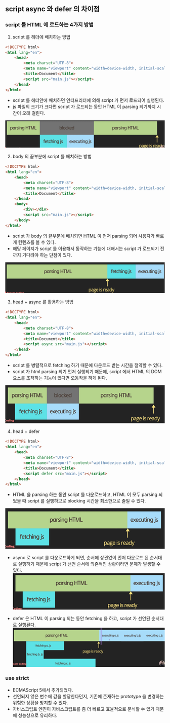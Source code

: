 ## script async 와 defer 의 차이점

### script 를 HTML 에 로드하는 4가지 방법

1. script 를 헤더에 배치하는 방법
```html
<!DOCTYPE html>
<html lang="en">
    <head>
        <meta charset="UTF-8">
        <meta name="viewport" content="width=device-width, initial-scale=1.0">
        <title>Document</title>
        <script src="main.js"></script>
    </head>
</html>
```
* script 를 헤더안에 배치하면 인터프리터에 의해 script 가 먼저 로드되어 실행된다.
* js 파일의 크기가 크다면 script 가 로드되는 동안 HTML 이 parsing 되기까지 시간이 오래 걸린다.
  
![header 에 배치](images/in_header.png)


2. body 의 끝부분에 script 를 배치하는 방법
```html
<!DOCTYPE html>
<html lang="en">
    <head>
        <meta charset="UTF-8">
        <meta name="viewport" content="width=device-width, initial-scale=1.0">
        <title>Document</title>
    </head>
    <body>
        <div></div>
        <script src="main.js"></script>
    </body>
</html>
```
* script 가 body 의 끝부분에 배치되면 HTML 이 먼저 parsing 되어 사용자가 빠르게 컨텐츠를 볼 수 있다.
* 해당 페이지가 script 를 이용해서 동작하는 기능에 대해서는 script 가 로드되기 전까지 기다려야 하는 단점이 있다. 

![body 의 끝부분에 배치](images/body.png)


3. head + async 를 활용하는 방법
```html
<!DOCTYPE html>
<html lang="en">
    <head>
        <meta charset="UTF-8">
        <meta name="viewport" content="width=device-width, initial-scale=1.0">
        <title>Document</title>
        <script async src="main.js"></script>
    </head>
</html>
```
* script 를 병렬적으로 fetching 하기 때문에 다운로드 받는 시간을 절약할 수 있다.
* script 가 html parsing 되기 먼저 실행되기 때문에, script 에서 HTML 의 DOM 요소를 조작하는 기능이 있다면 오동작을 하게 된다.  

![head_async](images/head_async.png)


4. head + defer
```html
<!DOCTYPE html>
<html lang="en">
    <head>
        <meta charset="UTF-8">
        <meta name="viewport" content="width=device-width, initial-scale=1.0">
        <title>Document</title>
        <script defer src="main.js"></script>
    </head>
</html>
```
* HTML 을 parsing 하는 동안 script 를 다운로드하고, HTML 이 모두 parsing 되었을 때 script 를 실행하므로 blocking 시간을 최소한으로 줄일 수 있다.  

![head_defer](images/head_defer.png)

* async 로 script 를 다운로드하게 되면, 순서에 상관없이 먼저 다운로드 된 순서대로 실행하기 때문에 script 가 선언 순서에 의존적인 상황이라면 문제가 발생할 수 있다.
![multi_script_async.png](images/multi_script_async.png)

* defer 은 HTML 이 parsing 되는 동안 fetching 을 하고, script 가 선언된 순서대로 실행된다.
![multi_script_defer.png](images/multi_script_defer.png)

### use strict
* ECMAScript 5에서 추가되었다.
* 선언되지 않은 변수에 값을 할당한다던지, 기존에 존재하는 prototype 을 변경하는 위험한 상황을 방지할 수 있다.
* 자바스크립트 엔진이 자바스크립트를 좀 더 빠르고 효율적으로 분석할 수 있기 때문에 성능상으로 유리하다.

